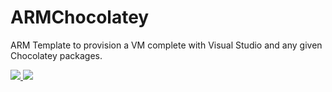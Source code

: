 # ARMChocolatey

ARM Template to provision a VM complete with Visual Studio and any given Chocolatey packages.

<a href="https://portal.azure.com/#create/microsoft.template/uri/https%3A%2F%2Fraw.githubusercontent.com%2Fazure%2Fazure-quickstart-template%2Fmaster%2Fvisual-studio-dev-vm-chocolatey%2FAzureDeploy.json" target="_blank">
    <img src="http://azuredeploy.net/deploybutton.png"/>
</a>
<a href="http://armviz.io/#/?load=https://raw.githubusercontent.com/Azure/azure-quickstart-templates/master/visual-studio-dev-vm-chocolatey/azuredeploy.json" target="_blank">
    <img src="http://armviz.io/visualizebutton.png"/>
</a>
